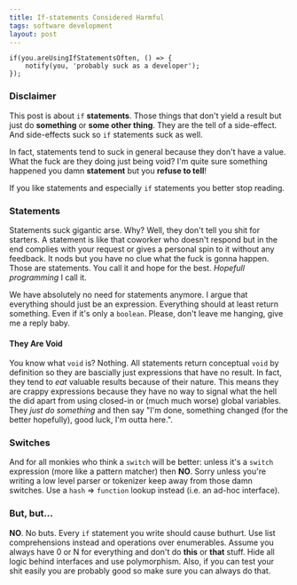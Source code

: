 ```yaml
---
title: If-statements Considered Harmful
tags: software development
layout: post
---
```

	if(you.areUsingIfStatementsOften, () => {
		notify(you, 'probably suck as a developer');
	});

### Disclaimer
This post is about ```if``` __statements__. Those things that don't yield a result but just do __something__ or __some other thing__. They are the tell of a side-effect. And side-effects suck so ```if``` statements suck as well.

In fact, statements tend to suck in general because they don't have a value. What the fuck are they doing just being void? I'm quite sure something happened you damn __statement__ but you __refuse to tell__!

If you like statements and especially ```if``` statements you better stop reading.

### Statements
Statements suck gigantic arse. Why? Well, they don't tell you shit for starters. A  statement is like that coworker who doesn't respond but in the end complies with your request or gives a personal spin to it without any feedback. It nods but you have no clue what the fuck is gonna happen. Those are statements. You call it and hope for the best.  _Hopefull programming_ I call it.

We have absolutely no need for statements anymore. I argue that everything should just be an expression. Everything should at least return something. Even if it's only a ```boolean```. Please, don't leave me hanging, give me a reply baby.

#### They Are Void
You know what ```void``` is? Nothing. All statements return conceptual ```void``` by definition so they are bascially just expressions that have no result. In fact, they tend to _eat_ valuable results because of their nature. This means they are crappy expressions because they have no way to signal what the hell the did apart from using closed-in or (much much worse) global variables. They _just do something_ and then say "I'm done, something changed (for the better hopefully), good luck, I'm outta here.".

### Switches
And for all monkies who think a ```switch``` will be better: unless it's a ```switch``` expression (more like a pattern matcher)  then __NO__. Sorry unless you're writing a low level parser or tokenizer keep away from those damn switches. Use a ```hash``` => ```function``` lookup instead (i.e. an ad-hoc interface).

### But, but...
__NO__. No buts. Every ```if``` statement you write should cause buthurt. Use list comprehensions instead and operations over enumerables. Assume you always have 0 or N for everything and don't do __this__ or __that__ stuff. Hide all logic behind interfaces and use polymorphism. Also, if you can test your shit easily you are probably good so make sure you can always do that.